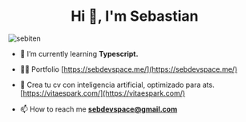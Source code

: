 <h1 align="center">Hi 👋, I'm Sebastian</h1>



<p align="left"> <img src="https://komarev.com/ghpvc/?username=sebiten&label=Profile%20views&color=0e75b6&style=flat" alt="sebiten" /> </p>


- 🌱 I’m currently learning **Typescript.**

- 👨‍💻 Portfolio [https://sebdevspace.me/](https://sebdevspace.me/)
- 📜 Crea tu cv con inteligencia artificial, optimizado para ats.[https://vitaespark.com/](https://vitaespark.com/)
- 📫 How to reach me **sebdevspace@gmail.com**


